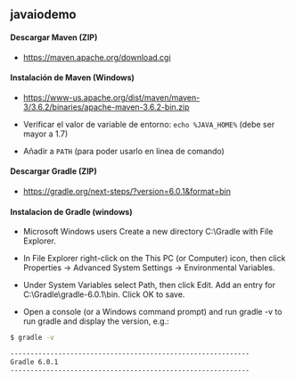 ## javaiodemo

#### Descargar Maven (ZIP)

- https://maven.apache.org/download.cgi

#### Instalación de Maven (Windows)

- https://www-us.apache.org/dist/maven/maven-3/3.6.2/binaries/apache-maven-3.6.2-bin.zip

- Verificar el valor de variable de entorno: `echo %JAVA_HOME%` (debe ser mayor a 1.7)

- Añadir a `PATH` (para poder usarlo en linea de comando)


#### Descargar Gradle (ZIP)

- https://gradle.org/next-steps/?version=6.0.1&format=bin

#### Instalacion de Gradle (windows)

- Microsoft Windows users
  Create a new directory C:\Gradle with File Explorer.
  
- In File Explorer right-click on the This PC (or Computer) icon, then click Properties -> Advanced System Settings -> Environmental Variables.

- Under System Variables select Path, then click Edit. Add an entry for C:\Gradle\gradle-6.0.1\bin. Click OK to save.

- Open a console (or a Windows command prompt) and run gradle -v to run gradle and display the version, e.g.:

```bash
$ gradle -v

------------------------------------------------------------
Gradle 6.0.1
------------------------------------------------------------
```